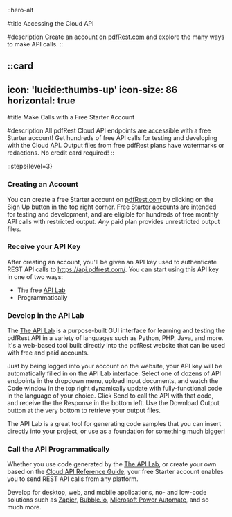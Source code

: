 ::hero-alt

#title
Accessing the Cloud API

#description
Create an account on [pdfRest.com](https://pdfrest.com/) and explore the many ways to make API calls.
::

::card
---
icon: 'lucide:thumbs-up'
icon-size: 86
horizontal: true
---

#title
Make Calls with a Free Starter Account

#description
All pdfRest Cloud API endpoints are accessible with a free Starter account! Get hundreds of free API calls for testing and developing with the Cloud API. Output files from free pdfRest plans have watermarks or redactions. No credit card required!
::

::steps{level=3}

### Creating an Account

You can create a free Starter account on [pdfRest.com](https://pdfrest.com/) by clicking on the Sign Up button in the top right corner. Free Starter accounts are intended for testing and development, and are eligible for hundreds of free monthly API calls with restricted output. *Any* paid plan provides unrestricted output files.

### Receive your API Key

After creating an account, you'll be given an API key used to authenticate REST API calls to <https://api.pdfrest.com/>. You can start using this API key in one of two ways:

- The free [API Lab](https://pdfrest.com/apilab/)
- Programmatically

### Develop in the API Lab

The [The API Lab](https://pdfrest.com/apilab/) is a purpose-built GUI interface for learning and testing the pdfRest API in a variety of languages such as Python, PHP, Java, and more. It's a web-based tool built directly into the pdfRest website that can be used with free and paid accounts.

Just by being logged into your account on the website, your API key will be automatically filled in on the API Lab interface. Select one of dozens of API endpoints in the dropdown menu, upload input documents, and watch the Code window in the top right dynamically update with fully-functional code in the language of your choice. Click Send to call the API with that code, and receive the the Response in the bottom left. Use the Download Output button at the very bottom to retrieve your output files.

The API Lab is a great tool for generating code samples that you can insert directly into your project, or use as a foundation for something much bigger!

### Call the API Programmatically

Whether you use code generated by the [The API Lab](https://pdfrest.com/apilab/), or create your own based on the [Cloud API Reference Guide](https://docs.pdfrest.com/cloud-api-reference/), your free Starter account enables you to send REST API calls from any platform.

Develop for desktop, web, and mobile applications, no- and low-code solutions such as [Zapier](https://zapier.com/), [Bubble.io](https://bubble.io), [Microsoft Power Automate](https://www.microsoft.com/en-us/power-platform/products/power-automate), and so much more.